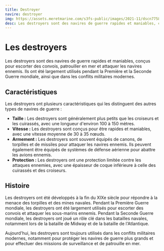 ```yaml
---
title: Destroyer
navire: destroyer
img: https://assets.meretmarine.com/s3fs-public/images/2021-11/dscn7758.jpg
desc: Les destroyers sont des navires de guerre rapides et maniables, conçus pour escorter des convois, patrouiller en mer et attaquer les navires ennemis.
---
```


# Les destroyers

Les destroyers sont des navires de guerre rapides et maniables, conçus pour escorter des convois, patrouiller en mer et attaquer les navires ennemis. Ils ont été largement utilisés pendant la Première et la Seconde Guerre mondiale, ainsi que dans les conflits militaires modernes.

## Caractéristiques

Les destroyers ont plusieurs caractéristiques qui les distinguent des autres types de navires de guerre :

- **Taille :** Les destroyers sont généralement plus petits que les croiseurs et les cuirassés, avec une longueur d'environ 100 à 150 mètres.
- **Vitesse :** Les destroyers sont conçus pour être rapides et maniables, avec une vitesse moyenne de 30 à 35 nœuds.
- **Armement :** Les destroyers sont souvent équipés de canons, de torpilles et de missiles pour attaquer les navires ennemis. Ils peuvent également être équipés de systèmes de défense aérienne pour abattre les avions ennemis.
- **Protection :** Les destroyers ont une protection limitée contre les attaques ennemies, avec une épaisseur de coque inférieure à celle des cuirassés et des croiseurs.

## Histoire

Les destroyers ont été développés à la fin du XIXe siècle pour répondre à la menace des torpilles et des mines navales. Pendant la Première Guerre mondiale, les destroyers ont été largement utilisés pour escorter des convois et attaquer les sous-marins ennemis. Pendant la Seconde Guerre mondiale, les destroyers ont joué un rôle clé dans les batailles navales, notamment lors de la bataille de Midway et de la bataille de l'Atlantique.

Aujourd'hui, les destroyers sont toujours utilisés dans les conflits militaires modernes, notamment pour protéger les navires de guerre plus grands et pour effectuer des missions de surveillance et de patrouille en mer.
